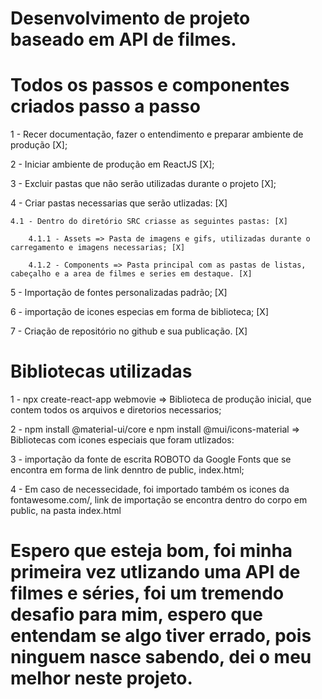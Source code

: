 # Desenvolvimento de projeto baseado em API de filmes.


# Todos os passos e componentes criados passo a passo 

1 - Recer documentação, fazer o entendimento e preparar ambiente de produção [X];

2 - Iniciar ambiente de produção em ReactJS [X];

3 - Excluir pastas que não serão utilizadas durante o projeto [X];

4 - Criar pastas necessarias que serão utlizadas: [X]

    4.1 - Dentro do diretório SRC criasse as seguintes pastas: [X]
    
        4.1.1 - Assets => Pasta de imagens e gifs, utilizadas durante o carregamento e imagens necessarias; [X]
        
        4.1.2 - Components => Pasta principal com as pastas de listas, cabeçalho e a area de filmes e series em destaque. [X]
        
5 - Importação de fontes personalizadas padrão; [X]

6 - importação de icones especias em forma de biblioteca; [X]

7 - Criação de repositório no github e sua publicação. [X]


# Bibliotecas utilizadas

1 - npx create-react-app webmovie => Biblioteca de produção inicial, que contem todos os arquivos e diretorios necessarios;

2 - npm install @material-ui/core e npm install @mui/icons-material => Bibliotecas com icones especiais que foram utlizados:

3 - importação da fonte de escrita ROBOTO da Google Fonts que se encontra em forma de link denntro de public, index.html;

4 - Em caso de necessecidade, foi importado também os icones da fontawesome.com/, link de importação se encontra dentro do corpo em public, na pasta index.html


# Espero que esteja bom, foi minha primeira vez utlizando uma API de filmes e séries, foi um tremendo desafio para mim, espero que entendam se algo tiver errado, pois ninguem nasce sabendo, dei o meu melhor neste projeto.
